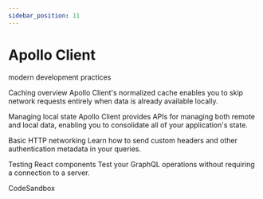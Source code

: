 ```yaml
---
sidebar_position: 11
---
```


# Apollo Client

modern development practices

Caching overview Apollo Client's normalized cache enables you to skip network requests entirely when data is already available locally.

Managing local state Apollo Client provides APIs for managing both remote and local data, enabling you to consolidate all of your application's state.

Basic HTTP networking Learn how to send custom headers and other authentication metadata in your queries.

Testing React components Test your GraphQL operations without requiring a connection to a server.

CodeSandbox

